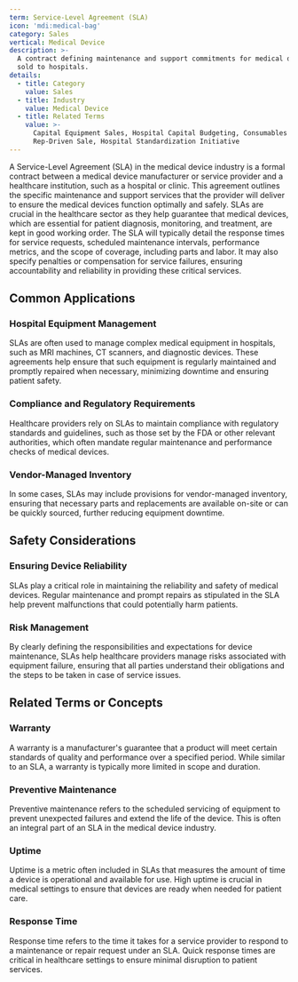 ```yaml
---
term: Service-Level Agreement (SLA)
icon: 'mdi:medical-bag'
category: Sales
vertical: Medical Device
description: >-
  A contract defining maintenance and support commitments for medical devices
  sold to hospitals.
details:
  - title: Category
    value: Sales
  - title: Industry
    value: Medical Device
  - title: Related Terms
    value: >-
      Capital Equipment Sales, Hospital Capital Budgeting, Consumables Revenue,
      Rep-Driven Sale, Hospital Standardization Initiative
---
```

A Service-Level Agreement (SLA) in the medical device industry is a formal contract between a medical device manufacturer or service provider and a healthcare institution, such as a hospital or clinic. This agreement outlines the specific maintenance and support services that the provider will deliver to ensure the medical devices function optimally and safely. SLAs are crucial in the healthcare sector as they help guarantee that medical devices, which are essential for patient diagnosis, monitoring, and treatment, are kept in good working order. The SLA will typically detail the response times for service requests, scheduled maintenance intervals, performance metrics, and the scope of coverage, including parts and labor. It may also specify penalties or compensation for service failures, ensuring accountability and reliability in providing these critical services.

## Common Applications

### Hospital Equipment Management
SLAs are often used to manage complex medical equipment in hospitals, such as MRI machines, CT scanners, and diagnostic devices. These agreements help ensure that such equipment is regularly maintained and promptly repaired when necessary, minimizing downtime and ensuring patient safety.

### Compliance and Regulatory Requirements
Healthcare providers rely on SLAs to maintain compliance with regulatory standards and guidelines, such as those set by the FDA or other relevant authorities, which often mandate regular maintenance and performance checks of medical devices.

### Vendor-Managed Inventory
In some cases, SLAs may include provisions for vendor-managed inventory, ensuring that necessary parts and replacements are available on-site or can be quickly sourced, further reducing equipment downtime.

## Safety Considerations

### Ensuring Device Reliability
SLAs play a critical role in maintaining the reliability and safety of medical devices. Regular maintenance and prompt repairs as stipulated in the SLA help prevent malfunctions that could potentially harm patients.

### Risk Management
By clearly defining the responsibilities and expectations for device maintenance, SLAs help healthcare providers manage risks associated with equipment failure, ensuring that all parties understand their obligations and the steps to be taken in case of service issues.

## Related Terms or Concepts

### Warranty
A warranty is a manufacturer's guarantee that a product will meet certain standards of quality and performance over a specified period. While similar to an SLA, a warranty is typically more limited in scope and duration.

### Preventive Maintenance
Preventive maintenance refers to the scheduled servicing of equipment to prevent unexpected failures and extend the life of the device. This is often an integral part of an SLA in the medical device industry.

### Uptime
Uptime is a metric often included in SLAs that measures the amount of time a device is operational and available for use. High uptime is crucial in medical settings to ensure that devices are ready when needed for patient care.

### Response Time
Response time refers to the time it takes for a service provider to respond to a maintenance or repair request under an SLA. Quick response times are critical in healthcare settings to ensure minimal disruption to patient services.
